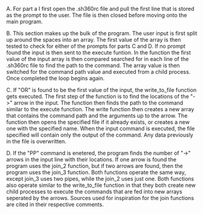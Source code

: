 A. For part a I first open the .sh360rc file and pull the first line that is stored as the prompt to the user. The file is then closed before moving onto the main program.

B. This section makes up the bulk of the program. The user input is first split up around the spaces into an array. The first value of the array is then tested to check for either of the prompts for parts C and D. If no prompt found the input is then sent to the execute funtion. In the function the first value of the input array is then compared searched for in each line of the .sh360rc file to find the path to the command. The array value is then switched for the command path value and executed from a child process. Once completed the loop begins again.

C. If "OR" is found to be the first value of the input, the write_to_file function gets executed. The first step of the function is to find the locations of the "->" arrow in the input. The function then finds the path to the command similar to the execute function. The write function then creates a new array that contains the command path and the arguments up to the arrow. The function then opens the specified file if it already exists, or creates a new one with the specified name. When the input command is executed, the file specified will contain only the output of the command. Any data previously in the file is overwritten.

D. If the "PP" command is enetered, the program finds the number of "->" arrows in the input line with their locations. If one arrow is found the program uses the join_2 function, but if two arrows are found, then the program uses the join_3 function. Both functions operate the same way, except join_3 uses two pipes, while the join_2 uses just one. Both functions also operate similar to the write_to_file function in that they both create new child processes to execute the commands that are fed into new arrays seperated by the arrows. Sources used for inspiration for the join functions are cited in their respective comments.